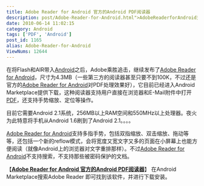 ```yaml
---
title: Adobe Reader for Android 官方的Android PDF阅读器
description: post/Adobe-Reader-for-Android.html">AdobeReaderforAndroid支持多指手势，包括双指缩放、双击缩放、拖动等等，还包括一个新的reflow模式，会将宽度又宽文字又多的页面在小屏幕上也能方便阅读（就像Android上的浏览器对文字重排那样）。不过post/Adobe-Reader-for-Android.html">AdobeReaderforAndroid不支持搜索，不支持那些被密码保护的文档。
date: 2010-06-14 11:02:15
category: Android
tags: ['PDF', 'Android']
post_id: 1165
alias: Adobe-Reader-for-Android
ViewNums: 12644
---
```


在将Flash和AIR带入[Android](/tags/Android)之后，Adobe乘胜追击，继续发布了[Adobe Reader for Android](/blog/adobe-reader-for-android)，尺寸为4.3MB（一些第三方的阅读器甚至只要不到100K，不过还是官方的[Adobe Reader for Android](/blog/adobe-reader-for-android)对PDF处理效果好），它目前已经进入Android Marketplace提供下载，这种阅读器支持用户直接在浏览器和E-Mail附件中打开[PDF](http://www.e-bookz.cn)，还支持手势缩放、定位等操作。

目前它需要Android 2.1系统，256MB以上RAM空间和550MHz以上处理器。夜火为此特意将手机从Android 1.6刷到了Android 2.1。。。。

[Adobe Reader for Android](/blog/adobe-reader-for-android)支持多指手势，包括双指缩放、双击缩放、拖动等等，还包括一个新的reflow模式，会将宽度又宽文字又多的页面在小屏幕上也能方便阅读（就像Android上的浏览器对文字重排那样）。不过[Adobe Reader for Android](/blog/adobe-reader-for-android)不支持搜索，不支持那些被密码保护的文档。

【[**Adobe Reader for Android 官方的Android PDF阅读器**](/blog/adobe-reader-for-android)】
在Android Marketplace搜索Adobe Reader 即可找到该软件，并进行下载安装。

